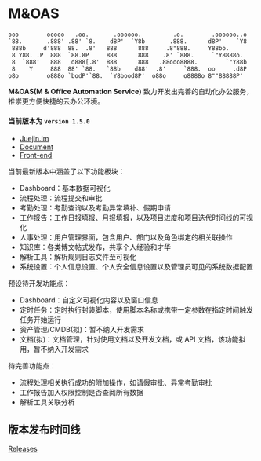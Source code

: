 # M&OAS
```
ooo        ooooo   .oo.       .oooooo.         .o.        .oooooo..o 
`88.       .888' .88' `8.    d8P'  `Y8b       .888.      d8P'    `Y8 
 888b     d'888  88.  .8'   888      888     .8"888.     Y88bo.      
 8 Y88. .P  888  `88.8P     888      888    .8' `888.     `"Y8888o.  
 8  `888'   888   d888[.8'  888      888   .88ooo8888.        `"Y88b 
 8    Y     888  88' `88.   `88b    d88'  .8'     `888.  oo     .d8P 
o8o        o888o `bodP'`88.  `Y8bood8P'  o88o     o8888o 8""88888P'  
```
**M&OAS(M & Office Automation Service)** 致力开发出完善的自动化办公服务，推崇更方便快捷的云办公环境。

#### 当前版本为 `version 1.5.0`

* [Juejin.im](https://juejin.cn/post/6878485351153795080)
* [Document](http://moas.medusasorcerer.com)
* [Front-end](https://github.com/MedusaSorcerer/M-OAS_Front)

当前最新版本中涵盖了以下功能板块：

* Dashboard：基本数据可视化
* 流程处理：流程提交和审批
* 考勤处理：考勤查询以及考勤异常填补、假期申请
* 工作报告：工作日报填报、月报填报，以及项目进度和项目迭代时间线的可视化
* 人事处理：用户管理界面，包含用户、部门以及角色绑定的相关联操作
* 知识库：各类博文帖式发布，共享个人经验和才华
* 解析工具：解析规则日志文件至可视化
* 系统设置：个人信息设置、个人安全信息设置以及管理员可见的系统数据配置

预设待开发功能点：

* Dashboard：自定义可视化内容以及窗口信息
* 定时任务：定时执行封装脚本，使用脚本名称或携带一定参数在指定时间触发任务开始运行
* 资产管理/CMDB(拟)：暂不纳入开发需求
* 文档(拟)：文档管理，针对使用文档以及开发文档，或 API 文档，该功能拟用，暂不纳入开发需求

待完善功能点：

* 流程处理相关执行成功的附加操作，如请假审批、异常考勤审批
* 工作报告加入权限控制是否查阅所有数据
* 解析工具关联分析

## 版本发布时间线

<a href="https://github.com/MedusaSorcerer/M-OAS/releases" class="link-gray-dark no-underline">
    Releases
</a>
